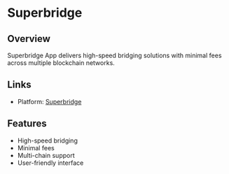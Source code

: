 # Superbridge

## Overview
Superbridge App delivers high-speed bridging solutions with minimal fees across multiple blockchain networks.

## Links
- Platform: [Superbridge](https://superbridge.app/)

## Features
- High-speed bridging
- Minimal fees
- Multi-chain support
- User-friendly interface 